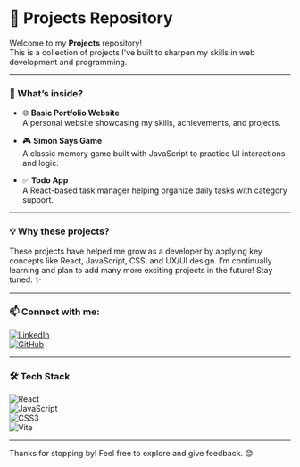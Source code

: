 # 🚀 Projects Repository

Welcome to my **Projects** repository!  
This is a collection of projects I've built to sharpen my skills in web development and programming.

---

### 📂 What’s inside?

- 🌐 **Basic Portfolio Website**  
  A personal website showcasing my skills, achievements, and projects.

- 🎮 **Simon Says Game**  
  A classic memory game built with JavaScript to practice UI interactions and logic.

- ✅ **Todo App**  
  A React-based task manager helping organize daily tasks with category support.

---

### 💡 Why these projects?

These projects have helped me grow as a developer by applying key concepts like React, JavaScript, CSS, and UX/UI design. I’m continually learning and plan to add many more exciting projects in the future! Stay tuned. ✨

---

### 📫 Connect with me:

[![LinkedIn](https://img.shields.io/badge/LinkedIn-Sanvi%20Aswal-blue?logo=linkedin&style=for-the-badge)](https://www.linkedin.com/in/sanvi-aswal-a4a4ab313/)  
[![GitHub](https://img.shields.io/badge/GitHub-SanviAswal23-black?logo=github&style=for-the-badge)](https://github.com/SanviAswal23)

---

### 🛠️ Tech Stack

![React](https://img.shields.io/badge/React-61DAFB?logo=react&logoColor=black&style=for-the-badge)  
![JavaScript](https://img.shields.io/badge/JavaScript-F7DF1E?logo=javascript&logoColor=black&style=for-the-badge)  
![CSS3](https://img.shields.io/badge/CSS3-1572B6?logo=css3&logoColor=white&style=for-the-badge)  
![Vite](https://img.shields.io/badge/Vite-646CFF?logo=vite&logoColor=white&style=for-the-badge)

---

Thanks for stopping by! Feel free to explore and give feedback. 😊
